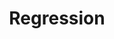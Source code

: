 ---
title: "Regression"

categories: ['']

tags: ['Regression']

arabic: ['الانحدار']

publishers: ['معجم مصطلحات التعلم الآلي والتعلم العميق وعلم البيانات']

types: "word"

slug: ""
---